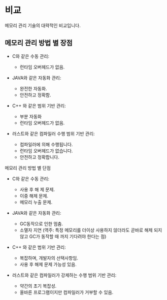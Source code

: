 # 비교

메모리 관리 기술의 대략적인 비교입니다.

## 메모리 관리 방법 별 장점

- C와 같은 수동 관리:
  - 런타임 오버헤드가 없음.

- JAVA와 같은 자동화 관리:
  - 완전한 자동화.
  - 안전하고 정확함.

- C++ 와 같은 범위 기반 관리:
  - 부분 자동화
  - 런타임 오버헤드가 없음.

- 러스트와 같은 컴파일러 수행 범위 기반 관리:
  - 컴파일러에 의해 수행됩니다.
  - 런타임 오버헤드가 없습니다.
  - 안전하고 정확합니다.

메모리 관리 방법 별 단점

- C와 같은 수동 관리:
  - 사용 후 해 제 문제.
  - 이중 해제 문제.
  - 메모리 누출 문제.

- JAVA와 같은 자동화 관리:
  - GC동작으로 인한 멈춤.
  - 소멸자 지연 (역주: 특정 메모리를 더이상 사용하지 않더라도 곧바로 해제 되지 않고 GC가 동작할 때 까지 기다려야 한다는 점)

- C++ 와 같은 범위 기반 관리:
  - 복잡하며, 개발자의 선택사항임.
  - 사용 후 해제 문제 가능성 있음.

- 러스트와 같은 컴파일러가 강제하는 수행 범위 기반 관리:
  - 약간의 초기 복잡성.
  - 올바른 프로그램이지만 컴파일러가 거부할 수 있음.